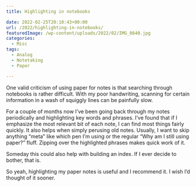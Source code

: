 ```yaml
---
title: Highlighting in notebooks

date: 2022-02-25T20:10:43+00:00
url: /2022/highlighting-in-notebooks/
featuredImage: /wp-content/uploads/2022/02/IMG_0640.jpg
categories:
  - Misc
tags:
  - Analog
  - Notetaking
  - Paper

---
```

One valid criticism of using paper for notes is that searching through notebooks is rather difficult. With my poor handwriting, scanning for certain information in a wash of squiggly lines can be painfully slow.

For a couple of months now I&#8217;ve been going back through my notes periodically and highlighting key words and phrases. I&#8217;ve found that if I emphasize the most relevant bit of each note, I can find most things fairly quickly. It also helps when simply perusing old notes. Usually, I want to skip anything &#8220;meta&#8221; like which pen I&#8217;m using or the regular &#8220;Why am I still using paper?&#8221; fluff. Zipping over the highlighted phrases makes quick work of it.

Someday this could also help with building an index. If I ever decide to bother, that is.

So yeah, highlighting my paper notes is useful and I recommend it. I wish I&#8217;d thought of it sooner.